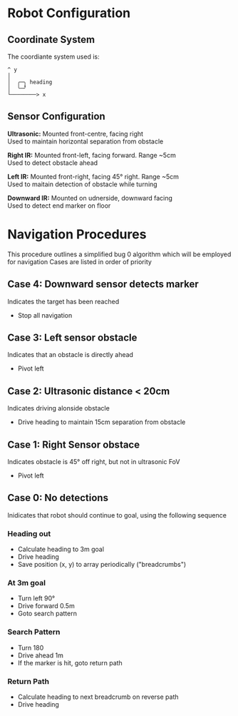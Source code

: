 # Robot Configuration
## Coordinate System
The coordiante system used is:
```
^ y
│
│  ╭─╮ heading
│  ╰─̂╯
└────────> x
```
## Sensor Configuration
**Ultrasonic:** Mounted front-centre, facing right<br/>
Used to maintain horizontal separation from obstacle

**Right IR:** Mounted front-left, facing forward. Range ~5cm<br/>
Used to detect obstacle ahead

**Left IR:** Mounted front-right, facing 45° right. Range ~5cm<br/>
Used to maitain detection of obstacle while turning

**Downward IR:** Mounted on udnerside, downward facing<br/>
Used to detect end marker on floor

# Navigation Procedures
This procedure outlines a simplified bug 0 algorithm which will be employed for navigation
Cases are listed in order of priority

## Case 4: Downward sensor detects marker
Indicates the target has been reached
 - Stop all navigation

## Case 3: Left sensor obstacle
Indicates that an obstacle is directly ahead
 - Pivot left

## Case 2: Ultrasonic distance < 20cm
Indicates driving alonside obstacle
 - Drive heading to maintain 15cm separation from obstacle

## Case 1: Right Sensor obstace
Indicates obstacle is 45° off right, but not in ultrasonic FoV
 - Pivot left

## Case 0: No detections
Inidicates that robot should continue to goal, using the following sequence
### Heading out
 - Calculate heading to 3m goal
 - Drive heading
 - Save position (x, y) to array periodically ("breadcrumbs")
### At 3m goal
 - Turn left 90°
 - Drive forward 0.5m
 - Goto search pattern
### Search Pattern
 - Turn 180
 - Drive ahead 1m
 - If the marker is hit, goto return path
### Return Path
 - Calculate heading to next breadcrumb on reverse path
 - Drive heading